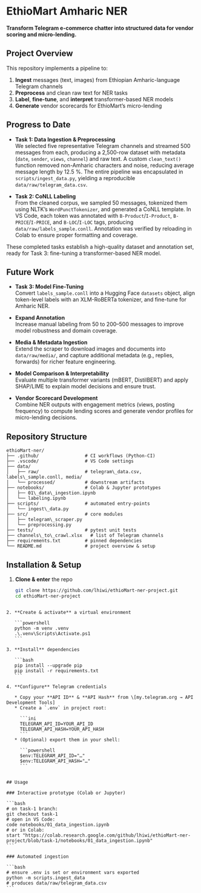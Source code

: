 # EthioMart Amharic NER

**Transform Telegram e-commerce chatter into structured data for vendor scoring and micro-lending.**

##  Project Overview

This repository implements a pipeline to:

1. **Ingest** messages (text, images) from Ethiopian Amharic-language Telegram channels  
2. **Preprocess** and clean raw text for NER tasks  
3. **Label**, **fine-tune**, and **interpret** transformer-based NER models  
4. **Generate** vendor scorecards for EthioMart’s micro-lending  


## Progress to Date

- **Task 1: Data Ingestion & Preprocessing**  
  We selected five representative Telegram channels and streamed 500 messages from each, producing a 2,500-row dataset with metadata (`date`, `sender`, `views`, `channel`) and raw text. A custom `clean_text()` function removed non-Amharic characters and noise, reducing average message length by 12.5 %. The entire pipeline was encapsulated in `scripts/ingest_data.py`, yielding a reproducible `data/raw/telegram_data.csv`.

- **Task 2: CoNLL Labeling**  
  From the cleaned corpus, we sampled 50 messages, tokenized them using NLTK’s `WordPunctTokenizer`, and generated a CoNLL template. In VS Code, each token was annotated with `B-Product`/`I-Product`, `B-PRICE`/`I-PRICE`, and `B-LOC`/`I-LOC` tags, producing `data/raw/labels_sample.conll`. Annotation was verified by reloading in Colab to ensure proper formatting and coverage.

These completed tasks establish a high-quality dataset and annotation set, ready for Task 3: fine-tuning a transformer-based NER model.


##  Future Work

- **Task 3: Model Fine-Tuning**  
  Convert `labels_sample.conll` into a Hugging Face `datasets` object, align token-level labels with an XLM-RoBERTa tokenizer, and fine-tune for Amharic NER.

- **Expand Annotation**  
  Increase manual labeling from 50 to 200–500 messages to improve model robustness and domain coverage.

- **Media & Metadata Ingestion**  
  Extend the scraper to download images and documents into `data/raw/media/`, and capture additional metadata (e.g., replies, forwards) for richer feature engineering.

- **Model Comparison & Interpretability**  
  Evaluate multiple transformer variants (mBERT, DistilBERT) and apply SHAP/LIME to explain model decisions and ensure trust.

- **Vendor Scorecard Development**  
  Combine NER outputs with engagement metrics (views, posting frequency) to compute lending scores and generate vendor profiles for micro-lending decisions.


##  Repository Structure

```
ethioMart-ner/
├── .github/                 # CI workflows (Python-CI)
├── .vscode/                 # VS Code settings
├── data/
│   ├── raw/                 # telegram\_data.csv, labels\_sample.conll, media/
│   └── processed/           # downstream artifacts
├── notebooks/               # Colab & Jupyter prototypes
│   ├── 01\_data\_ingestion.ipynb
│   └── labeling.ipynb
├── scripts/                 # automated entry-points
│   └── ingest\_data.py
├── src/                     # core modules
│   ├── telegram\_scraper.py
│   └── preprocessing.py
├── tests/                   # pytest unit tests
├── channels\_to\_crawl.xlsx   # list of Telegram channels
├── requirements.txt         # pinned dependencies
└── README.md                # project overview & setup

```

##  Installation & Setup

1. **Clone & enter** the repo  
   ```bash
   git clone https://github.com/lhiwi/ethioMart-ner-project.git
   cd ethioMart-ner-project
````

2. **Create & activate** a virtual environment

   ```powershell
   python -m venv .venv
   .\.venv\Scripts\Activate.ps1
   ```

3. **Install** dependencies

   ```bash
   pip install --upgrade pip
   pip install -r requirements.txt
   ```

4. **Configure** Telegram credentials

   * Copy your **API ID** & **API Hash** from \[my.telegram.org → API Development Tools]
   * Create a `.env` in project root:

     ```ini
     TELEGRAM_API_ID=YOUR_API_ID
     TELEGRAM_API_HASH=YOUR_API_HASH
     ```
   * (Optional) export them in your shell:

     ```powershell
     $env:TELEGRAM_API_ID="…"
     $env:TELEGRAM_API_HASH="…"
     ```


## Usage

### Interactive prototype (Colab or Jupyter)

```bash
# on task-1 branch:
git checkout task-1
# open in VS Code:
code notebooks/01_data_ingestion.ipynb
# or in Colab:
start "https://colab.research.google.com/github/lhiwi/ethioMart-ner-project/blob/task-1/notebooks/01_data_ingestion.ipynb"
```

### Automated ingestion

```bash
# ensure .env is set or environment vars exported
python -m scripts.ingest_data
# produces data/raw/telegram_data.csv
```





